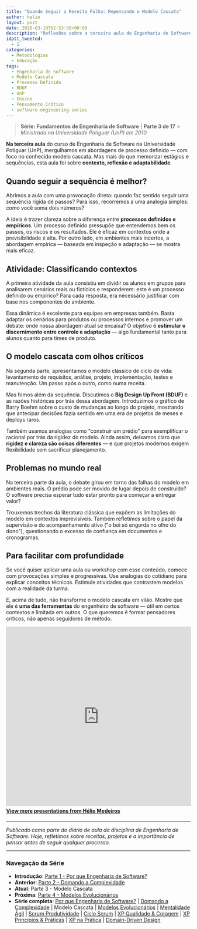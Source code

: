 ```yaml
---
title: "Quando Seguir a Receita Falha: Repensando o Modelo Cascata"
author: helio
layout: post
date: 2010-03-10T02:53:58+00:00
description: "Reflexões sobre a terceira aula de Engenharia de Software, explorando o modelo cascata, processos definidos vs empíricos, e a importância do pensamento crítico."
idptt_tweeted:
  - 1
categories:
  - Metodologias
  - Educação
tags:
  - Engenharia de Software
  - Modelo Cascata
  - Processo Definido
  - BDUF
  - UnP
  - Ensino
  - Pensamento Crítico
  - software-engineering-series
---
```


> **Série: Fundamentos de Engenharia de Software** | **Parte 3 de 17** > _Ministrada na Universidade Potiguar (UnP) em 2010_

**Na terceira aula** do curso de Engenharia de Software na Universidade Potiguar (UnP), mergulhamos em abordagens de processo definido — com foco no conhecido modelo cascata. Mas mais do que memorizar estágios e sequências, esta aula foi sobre **contexto, reflexão e adaptabilidade**.

## Quando seguir a sequência é melhor?

Abrimos a aula com uma provocação direta: quando faz sentido seguir uma sequência rígida de passos? Para isso, recorremos a uma analogia simples: como você soma dois números?

A ideia é trazer clareza sobre a diferença entre **processos definidos e empíricos**. Um processo definido pressupõe que entendemos bem os passos, os riscos e os resultados. Ele é eficaz em contextos onde a previsibilidade é alta. Por outro lado, em ambientes mais incertos, a abordagem empírica — baseada em inspeção e adaptação — se mostra mais eficaz.

## Atividade: Classificando contextos

A primeira atividade da aula consistiu em dividir os alunos em grupos para analisarem cenários reais ou fictícios e responderem: este é um processo definido ou empírico? Para cada resposta, era necessário justificar com base nos componentes do ambiente.

Essa dinâmica é excelente para equipes em empresas também. Basta adaptar os cenários para produtos ou processos internos e promover um debate: onde nossa abordagem atual se encaixa? O objetivo é **estimular o discernimento entre controle e adaptação** — algo fundamental tanto para alunos quanto para times de produto.

## O modelo cascata com olhos críticos

Na segunda parte, apresentamos o modelo clássico de ciclo de vida: levantamento de requisitos, análise, projeto, implementação, testes e manutenção. Um passo após o outro, como numa receita.

Mas fomos além da sequência. Discutimos o **Big Design Up Front (BDUF)** e as razões históricas por trás dessa abordagem. Introduzimos o gráfico de Barry Boehm sobre o custo de mudanças ao longo do projeto, mostrando que antecipar decisões fazia sentido em uma era de projetos de meses e deploys raros.

Também usamos analogias como "construir um prédio" para exemplificar o racional por trás da rigidez do modelo. Ainda assim, deixamos claro que **rigidez e clareza são coisas diferentes** — e que projetos modernos exigem flexibilidade sem sacrificar planejamento.

## Problemas no mundo real

Na terceira parte da aula, o debate girou em torno das falhas do modelo em ambientes reais. O prédio pode ser movido de lugar depois de construído? O software precisa esperar tudo estar pronto para começar a entregar valor?

Trouxemos trechos da literatura clássica que expõem as limitações do modelo em contextos imprevisíveis. Também refletimos sobre o papel da supervisão e do acompanhamento ativo ("o boi só engorda no olho do dono"), questionando o excesso de confiança em documentos e cronogramas.

## Para facilitar com profundidade

Se você quiser aplicar uma aula ou workshop com esse conteúdo, comece com provocações simples e progressivas. Use analogias do cotidiano para explicar conceitos técnicos. Estimule atividades que contrastem modelos com a realidade da turma.

E, acima de tudo, não transforme o modelo cascata em vilão. Mostre que ele é **uma das ferramentas** do engenheiro de software — útil em certos contextos e limitada em outros. O que queremos é formar pensadores críticos, não apenas seguidores de método.

<div style="margin-bottom: 20px;">
<iframe src="https://www.slideshare.net/slideshow/embed_code/key/f2A3v2D2TvYfwj" width="597" height="486" frameborder="0" marginwidth="0" marginheight="0" scrolling="no" style="border:1px solid #CCC; border-width:1px; margin-bottom:5px; max-width: 100%;" allowfullscreen></iframe>
<div style="margin-bottom:5px">
    <strong><a href="//www.slideshare.net/heliomedeiros" target="_blank">View more presentations from Hélio Medeiros</a></strong>
</div>
</div>

---

_Publicado como parte do diário de aula da disciplina de Engenharia de Software. Hoje, refletimos sobre receitas, projetos e a importância de pensar antes de seguir qualquer processo._

---

### **Navegação da Série**

- **Introdução**: [Parte 1 - Por que Engenharia de Software?](../2010-02-24-software-engineering-purpose/)
- **Anterior**: [Parte 2 - Domando a Complexidade](../2010-03-02-complexity-process/)
- **Atual**: Parte 3 - Modelo Cascata
- **Próxima**: [Parte 4 - Modelos Evolucionários](../2010-03-18-evolutionary-models/)
- **Série completa**: [Por que Engenharia de Software?](../2010-02-24-software-engineering-purpose/) | [Domando a Complexidade](../2010-03-02-complexity-process/) | Modelo Cascata | [Modelos Evolucionários](../2010-03-18-evolutionary-models/) | [Mentalidade Ágil](../2010-03-26-agile-mindset/) | [Scrum Produtividade](../2010-04-03-scrum-productivity/) | [Ciclo Scrum](../2010-04-11-scrum-cycle/) | [XP Qualidade & Coragem](../2010-04-19-xp-quality-courage/) | [XP Princípios & Práticas](../2010-05-01-xp-principles-practices/) | [XP na Prática](../2010-05-08-applying-xp-strategies/) | [Domain-Driven Design](../2010-05-15-domain-driven-design/)
